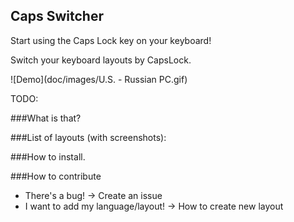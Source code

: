Caps Switcher
----------------------------------------------
Start using the Caps Lock key on your keyboard!

Switch your keyboard layouts by CapsLock.

![Demo](doc/images/U.S. - Russian PC.gif)

TODO:

###What is that?###List of layouts (with screenshots):

###How to install.

###How to contribute
- There's a bug! -> Create an issue
- I want to add my language/layout! -> How to create new layout